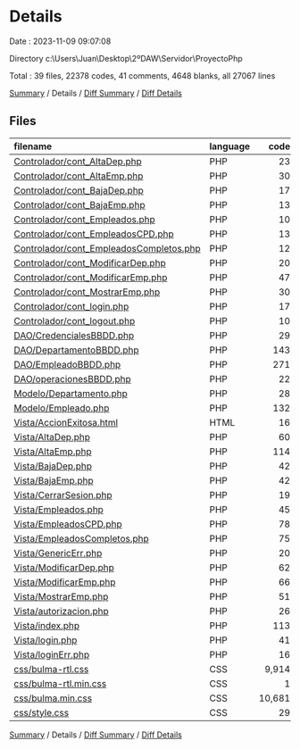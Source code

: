 # Details

Date : 2023-11-09 09:07:08

Directory c:\\Users\\Juan\\Desktop\\2ºDAW\\Servidor\\ProyectoPhp

Total : 39 files,  22378 codes, 41 comments, 4648 blanks, all 27067 lines

[Summary](results.md) / Details / [Diff Summary](diff.md) / [Diff Details](diff-details.md)

## Files
| filename | language | code | comment | blank | total |
| :--- | :--- | ---: | ---: | ---: | ---: |
| [Controlador/cont_AltaDep.php](/Controlador/cont_AltaDep.php) | PHP | 23 | 0 | 7 | 30 |
| [Controlador/cont_AltaEmp.php](/Controlador/cont_AltaEmp.php) | PHP | 30 | 0 | 3 | 33 |
| [Controlador/cont_BajaDep.php](/Controlador/cont_BajaDep.php) | PHP | 17 | 2 | 5 | 24 |
| [Controlador/cont_BajaEmp.php](/Controlador/cont_BajaEmp.php) | PHP | 13 | 0 | 4 | 17 |
| [Controlador/cont_Empleados.php](/Controlador/cont_Empleados.php) | PHP | 10 | 0 | 6 | 16 |
| [Controlador/cont_EmpleadosCPD.php](/Controlador/cont_EmpleadosCPD.php) | PHP | 13 | 1 | 6 | 20 |
| [Controlador/cont_EmpleadosCompletos.php](/Controlador/cont_EmpleadosCompletos.php) | PHP | 12 | 3 | 5 | 20 |
| [Controlador/cont_ModificarDep.php](/Controlador/cont_ModificarDep.php) | PHP | 20 | 0 | 7 | 27 |
| [Controlador/cont_ModificarEmp.php](/Controlador/cont_ModificarEmp.php) | PHP | 47 | 3 | 13 | 63 |
| [Controlador/cont_MostrarEmp.php](/Controlador/cont_MostrarEmp.php) | PHP | 30 | 0 | 5 | 35 |
| [Controlador/cont_login.php](/Controlador/cont_login.php) | PHP | 17 | 0 | 2 | 19 |
| [Controlador/cont_logout.php](/Controlador/cont_logout.php) | PHP | 10 | 4 | 3 | 17 |
| [DAO/CredencialesBBDD.php](/DAO/CredencialesBBDD.php) | PHP | 29 | 6 | 9 | 44 |
| [DAO/DepartamentoBBDD.php](/DAO/DepartamentoBBDD.php) | PHP | 143 | 7 | 38 | 188 |
| [DAO/EmpleadoBBDD.php](/DAO/EmpleadoBBDD.php) | PHP | 271 | 1 | 61 | 333 |
| [DAO/operacionesBBDD.php](/DAO/operacionesBBDD.php) | PHP | 22 | 0 | 3 | 25 |
| [Modelo/Departamento.php](/Modelo/Departamento.php) | PHP | 28 | 0 | 22 | 50 |
| [Modelo/Empleado.php](/Modelo/Empleado.php) | PHP | 132 | 0 | 24 | 156 |
| [Vista/AccionExitosa.html](/Vista/AccionExitosa.html) | HTML | 16 | 0 | 0 | 16 |
| [Vista/AltaDep.php](/Vista/AltaDep.php) | PHP | 60 | 0 | 10 | 70 |
| [Vista/AltaEmp.php](/Vista/AltaEmp.php) | PHP | 114 | 0 | 18 | 132 |
| [Vista/BajaDep.php](/Vista/BajaDep.php) | PHP | 42 | 0 | 4 | 46 |
| [Vista/BajaEmp.php](/Vista/BajaEmp.php) | PHP | 42 | 0 | 4 | 46 |
| [Vista/CerrarSesion.php](/Vista/CerrarSesion.php) | PHP | 19 | 0 | 0 | 19 |
| [Vista/Empleados.php](/Vista/Empleados.php) | PHP | 45 | 0 | 7 | 52 |
| [Vista/EmpleadosCPD.php](/Vista/EmpleadosCPD.php) | PHP | 78 | 0 | 10 | 88 |
| [Vista/EmpleadosCompletos.php](/Vista/EmpleadosCompletos.php) | PHP | 75 | 1 | 6 | 82 |
| [Vista/GenericErr.php](/Vista/GenericErr.php) | PHP | 20 | 0 | 0 | 20 |
| [Vista/ModificarDep.php](/Vista/ModificarDep.php) | PHP | 62 | 0 | 9 | 71 |
| [Vista/ModificarEmp.php](/Vista/ModificarEmp.php) | PHP | 66 | 0 | 10 | 76 |
| [Vista/MostrarEmp.php](/Vista/MostrarEmp.php) | PHP | 51 | 0 | 13 | 64 |
| [Vista/autorizacion.php](/Vista/autorizacion.php) | PHP | 26 | 0 | 2 | 28 |
| [Vista/index.php](/Vista/index.php) | PHP | 113 | 0 | 5 | 118 |
| [Vista/login.php](/Vista/login.php) | PHP | 41 | 0 | 9 | 50 |
| [Vista/loginErr.php](/Vista/loginErr.php) | PHP | 16 | 0 | 0 | 16 |
| [css/bulma-rtl.css](/css/bulma-rtl.css) | CSS | 9,914 | 11 | 1,926 | 11,851 |
| [css/bulma-rtl.min.css](/css/bulma-rtl.min.css) | CSS | 1 | 0 | 0 | 1 |
| [css/bulma.min.css](/css/bulma.min.css) | CSS | 10,681 | 2 | 2,385 | 13,068 |
| [css/style.css](/css/style.css) | CSS | 29 | 0 | 7 | 36 |

[Summary](results.md) / Details / [Diff Summary](diff.md) / [Diff Details](diff-details.md)